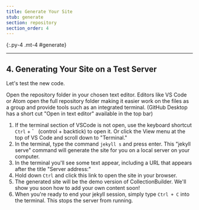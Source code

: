 ```yaml
---
title: Generate Your Site
stub: generate
section: repository
section_order: 4
---
```


{:.py-4 .mt-4 #generate}
***

## 4. Generating Your Site on a Test Server

Let's test the new code. 

Open the repository folder in your chosen text editor.
Editors like VS Code or Atom open the full repository folder making it easier work on the files as a group and provide tools such as an integrated terminal. 
(GitHub Desktop has a short cut "Open in text editor" available in the top bar)

1. If the terminal section of VSCode is not open, use the keyboard shortcut `Ctrl` + **\`** &nbsp; (control + backtick) to open it. Or click the View menu at the top of VS Code and scroll down to "Terminal."
2. In the terminal, type the command `jekyll s` and press enter. This "jekyll serve" command will generate the site for you on a local server on your computer. 
3. In the terminal you'll see some text appear, including a URL that appears after the title "Server address:"
4. Hold down `Ctrl` and click this link to open the site in your browser.
5. The generated site will be the demo version of CollectionBuilder. We'll show you soon how to add your own content soon!
6. When you're ready to end your jekyll session, simply type `Ctrl + C` into the terminal. This stops the server from running.